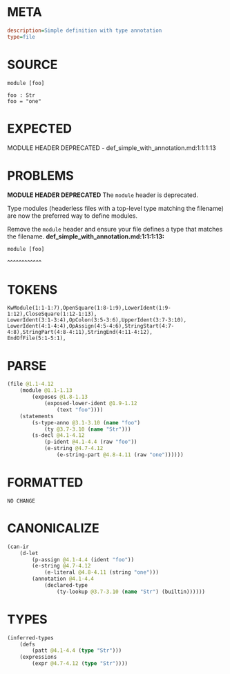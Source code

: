 # META
~~~ini
description=Simple definition with type annotation
type=file
~~~
# SOURCE
~~~roc
module [foo]

foo : Str
foo = "one"
~~~
# EXPECTED
MODULE HEADER DEPRECATED - def_simple_with_annotation.md:1:1:1:13
# PROBLEMS
**MODULE HEADER DEPRECATED**
The `module` header is deprecated.

Type modules (headerless files with a top-level type matching the filename) are now the preferred way to define modules.

Remove the `module` header and ensure your file defines a type that matches the filename.
**def_simple_with_annotation.md:1:1:1:13:**
```roc
module [foo]
```
^^^^^^^^^^^^


# TOKENS
~~~zig
KwModule(1:1-1:7),OpenSquare(1:8-1:9),LowerIdent(1:9-1:12),CloseSquare(1:12-1:13),
LowerIdent(3:1-3:4),OpColon(3:5-3:6),UpperIdent(3:7-3:10),
LowerIdent(4:1-4:4),OpAssign(4:5-4:6),StringStart(4:7-4:8),StringPart(4:8-4:11),StringEnd(4:11-4:12),
EndOfFile(5:1-5:1),
~~~
# PARSE
~~~clojure
(file @1.1-4.12
	(module @1.1-1.13
		(exposes @1.8-1.13
			(exposed-lower-ident @1.9-1.12
				(text "foo"))))
	(statements
		(s-type-anno @3.1-3.10 (name "foo")
			(ty @3.7-3.10 (name "Str")))
		(s-decl @4.1-4.12
			(p-ident @4.1-4.4 (raw "foo"))
			(e-string @4.7-4.12
				(e-string-part @4.8-4.11 (raw "one"))))))
~~~
# FORMATTED
~~~roc
NO CHANGE
~~~
# CANONICALIZE
~~~clojure
(can-ir
	(d-let
		(p-assign @4.1-4.4 (ident "foo"))
		(e-string @4.7-4.12
			(e-literal @4.8-4.11 (string "one")))
		(annotation @4.1-4.4
			(declared-type
				(ty-lookup @3.7-3.10 (name "Str") (builtin))))))
~~~
# TYPES
~~~clojure
(inferred-types
	(defs
		(patt @4.1-4.4 (type "Str")))
	(expressions
		(expr @4.7-4.12 (type "Str"))))
~~~
